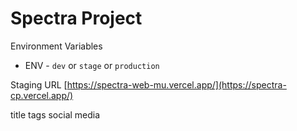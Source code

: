# Spectra Project

Environment Variables
- ENV - `dev` or `stage` or `production`

Staging URL
[https://spectra-web-mu.vercel.app/](https://spectra-cp.vercel.app/)


title tags
social media
